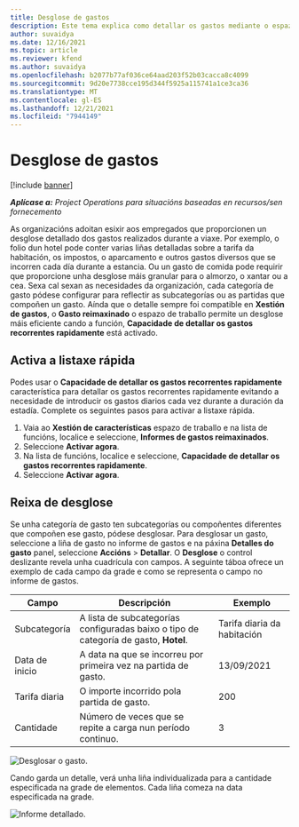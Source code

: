 ```yaml
---
title: Desglose de gastos
description: Este tema explica como detallar os gastos mediante o espazo de traballo de Gastos reimaxinado.
author: suvaidya
ms.date: 12/16/2021
ms.topic: article
ms.reviewer: kfend
ms.author: suvaidya
ms.openlocfilehash: b2077b77af036ce64aad203f52b03cacca8c4099
ms.sourcegitcommit: 9d20e7738cce195d344f5925a115741a1ce3ca36
ms.translationtype: MT
ms.contentlocale: gl-ES
ms.lasthandoff: 12/21/2021
ms.locfileid: "7944149"
---
```

# <a name="expense-itemization"></a>Desglose de gastos

[!include [banner](../includes/banner.md)]

_**Aplícase a:** Project Operations para situacións baseadas en recursos/sen fornecemento_

As organizacións adoitan esixir aos empregados que proporcionen un desglose detallado dos gastos realizados durante a viaxe. Por exemplo, o folio dun hotel pode conter varias liñas detalladas sobre a tarifa da habitación, os impostos, o aparcamento e outros gastos diversos que se incorren cada día durante a estancia. Ou un gasto de comida pode requirir que proporcione unha desglose máis granular para o almorzo, o xantar ou a cea. Sexa cal sexan as necesidades da organización, cada categoría de gasto pódese configurar para reflectir as subcategorías ou as partidas que compoñen un gasto. Aínda que o detalle sempre foi compatible en **Xestión de gastos**, o **Gasto reimaxinado** o espazo de traballo permite un desglose máis eficiente cando a función, **Capacidade de detallar os gastos recorrentes rapidamente** está activado.  

## <a name="enable-quick-itemization"></a>Activa a listaxe rápida 

Podes usar o **Capacidade de detallar os gastos recorrentes rapidamente** característica para detallar os gastos recorrentes rapidamente evitando a necesidade de introducir os gastos diarios cada vez durante a duración da estadía. Complete os seguintes pasos para activar a listaxe rápida.

1. Vaia ao **Xestión de características** espazo de traballo e na lista de funcións, localice e seleccione, **Informes de gastos reimaxinados**. 
2. Seleccione **Activar agora**. 
3. Na lista de funcións, localice e seleccione, **Capacidade de detallar os gastos recorrentes rapidamente**.
4. Seleccione **Activar agora**. 

## <a name="itemization-grid"></a>Reixa de desglose 

Se unha categoría de gasto ten subcategorías ou compoñentes diferentes que compoñen ese gasto, pódese desglosar. Para desglosar un gasto, seleccione a liña de gasto no informe de gastos e na páxina **Detalles do gasto** panel, seleccione **Accións** > **Detallar**. O **Desglose** o control deslizante revela unha cuadrícula con campos. A seguinte táboa ofrece un exemplo de cada campo da grade e como se representa o campo no informe de gastos. 

|     Campo          |     Descripción                                                                                  |     Exemplo              |
|--------------------|--------------------------------------------------------------------------------------------------|--------------------------|
|     Subcategoría    |     A lista de subcategorías configuradas baixo o tipo de categoría de gasto, **Hotel**.             |     Tarifa diaria da habitación      |
|     Data de inicio     |     A data na que se incorreu por primeira vez na partida de gasto.                                           |     13/09/2021           |
|     Tarifa diaria     |     O importe incorrido pola partida de gasto.                                                    |     200                  |
|     Cantidade       |     Número de veces que se repite a carga nun período continuo.                       |     3                    |

![Desglosar o gasto.](media/Itemization%20screen%201.png)

Cando garda un detalle, verá unha liña individualizada para a cantidade especificada na grade de elementos. Cada liña comeza na data especificada na grade.

![Informe detallado.](media/Itemization%20screen%202.png)

